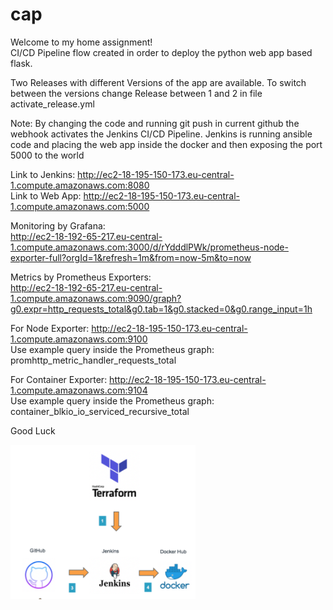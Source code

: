 # cap

Welcome to my home assignment!<br>
CI/CD Pipeline flow created in order to deploy the python web app based flask.

Two Releases with different Versions of the app are available. To switch between the versions change Release between 1 and 2 in file activate_release.yml<br>

Note: By changing the code and running git push in current github the webhook activates the Jenkins CI/CD Pipeline. Jenkins is running ansible code and placing the web app inside the docker and then exposing the port 5000 to the world<br>

Link to Jenkins: http://ec2-18-195-150-173.eu-central-1.compute.amazonaws.com:8080<br>
Link to Web App: http://ec2-18-195-150-173.eu-central-1.compute.amazonaws.com:5000<br>

Monitoring by Grafana:<br>
http://ec2-18-192-65-217.eu-central-1.compute.amazonaws.com:3000/d/rYdddlPWk/prometheus-node-exporter-full?orgId=1&refresh=1m&from=now-5m&to=now<br>

Metrics by Prometheus Exporters:<br>
http://ec2-18-192-65-217.eu-central-1.compute.amazonaws.com:9090/graph?g0.expr=http_requests_total&g0.tab=1&g0.stacked=0&g0.range_input=1h<br>

For Node Exporter: http://ec2-18-195-150-173.eu-central-1.compute.amazonaws.com:9100<br>
Use example query inside the Prometheus graph: promhttp_metric_handler_requests_total<br>

For Container Exporter: http://ec2-18-195-150-173.eu-central-1.compute.amazonaws.com:9104<br>
Use example query inside the Prometheus graph: container_blkio_io_serviced_recursive_total

Good Luck<br>

<img src="https://github.com/vasilinamatov/cap/blob/main/img.png">
 
 